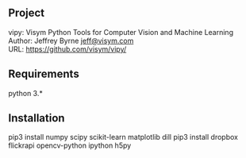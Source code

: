 Project
-------------------
vipy: Visym Python Tools for Computer Vision and Machine Learning  
Author: Jeffrey Byrne <jeff@visym.com>  
URL: https://github.com/visym/vipy/  


Requirements
-------------------
python 3.*


Installation
-------------------
pip3 install numpy scipy scikit-learn matplotlib dill 
pip3 install dropbox flickrapi opencv-python ipython h5py


